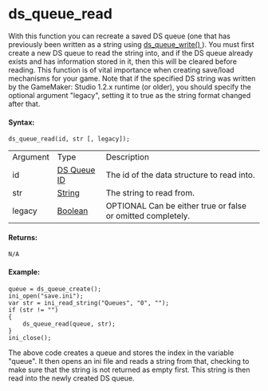 # ds_queue_read

With this function you can recreate a saved DS queue (one that has
previously been written as a string using [ ds_queue_write()
](ds_queue_write) ). You must first create a new DS queue to read
the string into, and if the DS queue already exists and has information
stored in it, then this will be cleared before reading. This function is
of vital importance when creating save/load mechanisms for your game.
Note that if the specified DS string was written by the GameMaker:
Studio 1.2.x runtime (or older), you should specify the optional
argument "legacy", setting it to true as the string format changed after
that.

#### Syntax:

``` gml
ds_queue_read(id, str [, legacy]);
```

|          |                                                                                                                |                                                                   |
|----------|----------------------------------------------------------------------------------------------------------------|-------------------------------------------------------------------|
| Argument | Type                                                                                                           | Description                                                       |
| id       |  [DS Queue ID](../../../../../GameMaker_Language/GML_Reference/Data_Structures/DS_Queues/ds_queue_create)  | The id of the data structure to read into.                        |
| str      |  [String](../../../../../GameMaker_Language/GML_Overview/Data_Types)                                       | The string to read from.                                          |
| legacy   |  [Boolean](../../../../../GameMaker_Language/GML_Overview/Data_Types)                                      |  OPTIONAL Can be either true or false or omitted completely.      |

#### Returns:

``` gml
N/A
```

#### Example:

``` gml
queue = ds_queue_create();
ini_open("save.ini");
var str = ini_read_string("Queues", "0", "");
if (str != "")
{
    ds_queue_read(queue, str);
}
ini_close();
```

The above code creates a queue and stores the index in the variable
"queue". It then opens an ini file and reads a string from that,
checking to make sure that the string is not returned as empty first.
This string is then read into the newly created DS queue.
